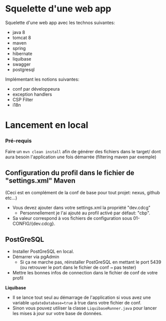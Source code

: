 # Squelette d'une web app

Squelette d'une web app avec les technos suivantes:
- java 8
- tomcat 8
- maven
- spring
- hibernate
- liquibase
- swagger
- postgresql

Implémentant les notions suivantes:
- conf par développeura
- exception handlers
- CSP Filter
- i18n

# Lancement en local

### Pré-requis

Faire un ``mvn clean install`` afin de générer des fichiers dans le target/ dont aura besoin l'application une fois démarrée (filtering maven par exemple)

## Configuration du profil dans le fichier de "settings.xml" Maven

(Ceci est en complément de la conf de base pour tout projet: nexus, github etc...)
* Vous devez ajouter dans votre settings.xml la propriété "dev.cdcg"
  * Personnellement je l'ai ajouté au profil activé par défaut: "cbp".  
* Sa valeur correspond à vos fichiers de configuration sous 01-CONFIG/{dev.cdcg}.

## PostGreSQL 

* Installer PostGreSQL en local.
* Démarrer via pgAdmin
    * Si ça ne marche pas, réinstaller PostGreSQL en mettant le port 5439 (ou retrouver le port dans le fichier de conf <kbd>→</kbd> pas tester)
* Mettre les bonnes infos de connection dans le fichier de conf de votre profil
    
**Liquibase**
* Il se lance tout seul au démarrage de l'application si vous avez une variable ``updateDatabase=true`` à true dans votre fichier de conf.
* Sinon vous pouvez utiliser la classe ``LiquibaseRunner.java`` pour lancer les mises à jour sur votre base de données.
